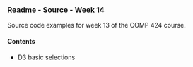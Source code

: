 ### Readme - Source - Week 14

Source code examples for week 13 of the COMP 424 course.

#### Contents
* D3 basic selections
